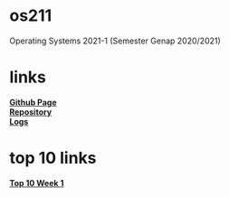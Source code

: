 # os211
Operating Systems 2021-1 (Semester Genap 2020/2021)

# links
[**Github Page**](https://csq307.github.io/os211/)\
[**Repository**](https://github.com/csq307/os211)\
[**Logs**](https://github.com/csq307/os211/blob/master/TXT/mylog.txt)

# top 10 links
[**Top 10 Week 1**](https://github.com/csq307/os211/blob/master/w01.md)
